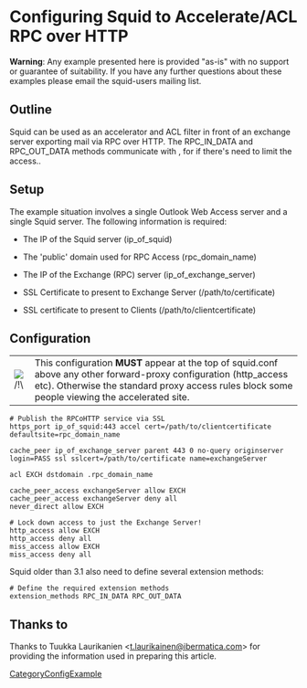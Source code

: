 # Configuring Squid to Accelerate/ACL RPC over HTTP

**Warning**: Any example presented here is provided "as-is" with no
support or guarantee of suitability. If you have any further questions
about these examples please email the squid-users mailing list.

## Outline

Squid can be used as an accelerator and ACL filter in front of an
exchange server exporting mail via RPC over HTTP. The RPC\_IN\_DATA and
RPC\_OUT\_DATA methods communicate with
[](https://URL/rpc/rpcproxy.dll), for if there's need to limit the
access..

## Setup

The example situation involves a single Outlook Web Access server and a
single Squid server. The following information is required:

  - The IP of the Squid server (ip\_of\_squid)

  - The 'public' domain used for RPC Access (rpc\_domain\_name)

  - The IP of the Exchange (RPC) server (ip\_of\_exchange\_server)

  - SSL Certificate to present to Exchange Server (/path/to/certificate)

  - SSL certificate to present to Clients (/path/to/clientcertificate)

## Configuration

|                                                                      |                                                                                                                                                                                                                       |
| -------------------------------------------------------------------- | --------------------------------------------------------------------------------------------------------------------------------------------------------------------------------------------------------------------- |
| ![/\!\\](https://wiki.squid-cache.org/wiki/squidtheme/img/alert.png) | This configuration **MUST** appear at the top of squid.conf above any other forward-proxy configuration (http\_access etc). Otherwise the standard proxy access rules block some people viewing the accelerated site. |

    # Publish the RPCoHTTP service via SSL
    https_port ip_of_squid:443 accel cert=/path/to/clientcertificate defaultsite=rpc_domain_name
    
    cache_peer ip_of_exchange_server parent 443 0 no-query originserver login=PASS ssl sslcert=/path/to/certificate name=exchangeServer
    
    acl EXCH dstdomain .rpc_domain_name
    
    cache_peer_access exchangeServer allow EXCH
    cache_peer_access exchangeServer deny all
    never_direct allow EXCH
    
    # Lock down access to just the Exchange Server!
    http_access allow EXCH
    http_access deny all
    miss_access allow EXCH
    miss_access deny all

Squid older than 3.1 also need to define several extension methods:

    # Define the required extension methods
    extension_methods RPC_IN_DATA RPC_OUT_DATA

## Thanks to

Thanks to Tuukka Laurikanien \<<t.laurikainen@ibermatica.com>\> for
providing the information used in preparing this article.

[CategoryConfigExample](https://wiki.squid-cache.org/action/show/ConfigExamples/Reverse/ExchangeRpc/CategoryConfigExample#)
